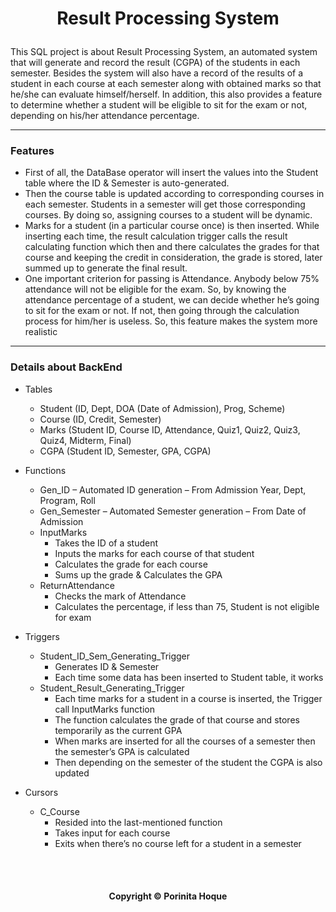 # <p align="center"> Result Processing System </p>

This SQL project is about Result Processing System, an automated system that will generate and record the result (CGPA) of the students in each semester. Besides the system will  also have a record of the results of a student in each course at each semester along with obtained marks so that he/she can evaluate himself/herself. In addition, this also provides a feature to determine whether a student will be eligible to sit for the exam or not, depending on his/her attendance percentage.

<hr>

### Features
- First of all, the DataBase operator will insert the values into the Student table where the ID & Semester is auto-generated.
- Then the course table is updated according to corresponding courses in each semester. Students in a semester will get those corresponding courses. By doing so, assigning courses to a student will be dynamic.
- Marks for a student (in a particular course once) is then inserted. While inserting each time, the result calculation trigger calls the result calculating function which then and there calculates the grades for that course and keeping the credit in consideration, the grade is stored, later summed up to generate the final result.
- One important criterion for passing is Attendance. Anybody below 75% attendance will not be eligible for the exam. So, by knowing the attendance percentage of a student, we can decide whether he’s going to sit for the exam or not. If not, then going through the calculation process for him/her is useless. So, this feature makes the system more realistic

<hr>

### Details about BackEnd
- Tables
  - Student (ID, Dept, DOA (Date of Admission), Prog, Scheme)
  - Course (ID, Credit, Semester)
  - Marks (Student ID, Course ID, Attendance, Quiz1, Quiz2, Quiz3, Quiz4, Midterm, Final)
  - CGPA (Student ID, Semester, GPA, CGPA)

- Functions
  - Gen_ID – Automated ID generation – From Admission Year, Dept, Program, Roll 
  - Gen_Semester – Automated Semester generation – From Date of Admission
  - InputMarks
    - Takes the ID of a student
    - Inputs the marks for each course of that student
    - Calculates the grade for each course
    - Sums up the grade & Calculates the GPA
  - ReturnAttendance
    - Checks the mark of Attendance
    - Calculates the percentage, if less than 75, Student is not eligible for exam

- Triggers
  - Student_ID_Sem_Generating_Trigger
    - Generates ID & Semester 
    - Each time some data has been inserted to Student table, it works
  - Student_Result_Generating_Trigger
    - Each time marks for a student in a course is inserted, the Trigger call InputMarks function
    - The function calculates the grade of that course and stores temporarily as the current GPA
    - When marks are inserted for all the courses of a semester then the semester’s GPA is calculated
    - Then depending on the semester of the student the CGPA is also updated

- Cursors
  - C_Course
    - Resided into the last-mentioned function
    - Takes input for each course
    - Exits when there’s no course left for a student in a semester


<br>
<br>

#### <p align="center"> Copyright © Porinita Hoque </p>
